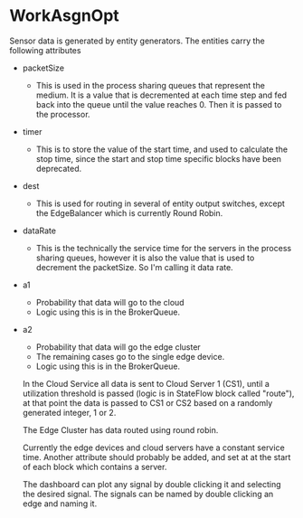 # WorkAsgnOpt

Sensor data is generated by entity generators. 
The entities carry the following attributes

* packetSize
  * This is used in the process sharing queues that represent the medium. It is a value that is decremented at each time step and fed back into the queue until
    the value reaches 0. Then it is passed to the processor. 
* timer
  * This is to store the value of the start time, and used to calculate the stop time, since the start and stop time specific blocks have
    been deprecated. 
* dest
  * This is used for routing in several of entity output switches, except the EdgeBalancer which is currently Round Robin.  
* dataRate
  * This is the technically the service time for the servers in the process sharing queues, however it is also the value that is used to 
    decrement the packetSize. So I'm calling it data rate. 
* a1
  * Probability that data will go to the cloud
  * Logic using this is in the BrokerQueue. 
* a2
  * Probability that data will go the edge cluster
  * The remaining cases go to the single edge device. 
  * Logic using this is in the BrokerQueue.
  
  In the Cloud Service all data is sent to Cloud Server 1 (CS1), until a utilization threshold is passed (logic is in StateFlow block
  called "route"), at that point the data is passed to CS1 or CS2 based on a randomly generated integer, 1 or 2. 
  
  The Edge Cluster has data routed using round robin. 
  
  Currently the edge devices and cloud servers have a constant service time. Another attribute should probably be added, and set at
  at the start of each block which contains a server. 
  
  The dashboard can plot any signal by double clicking it and selecting the desired signal. The signals can be named by double clicking an 
  edge and naming it. 
